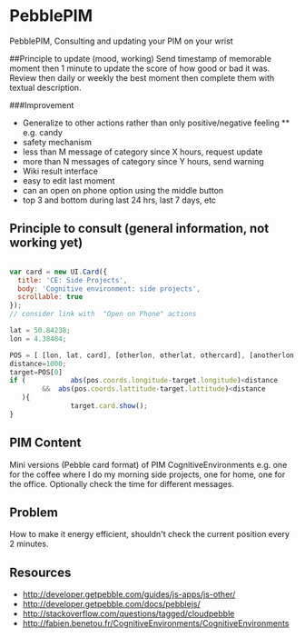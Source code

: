 # PebblePIM
PebblePIM, Consulting and updating  your PIM on your wrist

##Principle to update (mood, working)
Send timestamp of memorable moment then 1 minute to update the score of how good or bad it was.
Review then daily or weekly the best moment then complete them with textual description.

###Improvement
* Generalize to other actions rather than only positive/negative feeling
** e.g. candy
* safety mechanism
 * less than M message of category since X hours, request update
 * more than N messages of category since Y hours, send warning
* Wiki result interface
 * easy to edit last moment
  * can an open on phone option using the middle button
 * top 3 and bottom during last 24 hrs, last 7 days, etc 

## Principle to consult (general information, not working yet)
```javascript

var card = new UI.Card({
  title: 'CE: Side Projects',
  body: 'Cognitive environment: side projects',
  scrollable: true
});
// consider link with  "Open on Phone" actions

lat = 50.84238;
lon = 4.38484;

POS = [ [lon, lat, card], [otherlon, otherlat, othercard], [anotherlon, anotherlat, anothercard], ... ]
distance=1000;
target=POS[0]
if (           abs(pos.coords.longitude-target.longitude)<distance 
        &&  abs(pos.coords.lattitude-target.lattitude)<distance
   ){
               target.card.show();
}
```
## PIM Content
Mini versions (Pebble card format) of PIM CognitiveEnvironments e.g. one for the coffee where I do my morning side projects, one for home, one for the office. Optionally check the time for different messages.


## Problem
How to make it energy efficient, shouldn't check the current position every 2 minutes.

## Resources
* http://developer.getpebble.com/guides/js-apps/js-other/
* http://developer.getpebble.com/docs/pebblejs/
* http://stackoverflow.com/questions/tagged/cloudpebble
* http://fabien.benetou.fr/CognitiveEnvironments/CognitiveEnvironments

